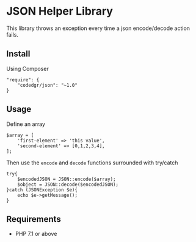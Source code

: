 # JSON Helper Library
This library throws an exception every time a json encode/decode action fails.

## Install
Using Composer
```
"require": {
    "codedgr/json": "~1.0"
}
```
## Usage
Define an array
```
$array = [
    'first-element' => 'this value',
    'second-element' => [0,1,2,3,4],
];
```
Then use the `encode` and `decode` functions surrounded with try/catch
```
try{
    $encodedJSON = JSON::encode($array);
    $object = JSON::decode($encodedJSON);
}catch (JSONException $e){
    echo $e->getMessage();
}
```

## Requirements
- PHP 7.1 or above